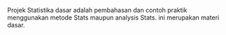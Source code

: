 Projek Statistika dasar adalah pembahasan dan contoh praktik menggunakan metode Stats maupun analysis Stats. ini merupakan materi dasar.
